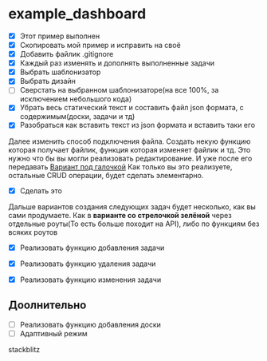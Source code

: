# example_dashboard

- [x] Этот пример выполнен
- [x] Скопировать мой пример и исправить на своё
- [x] Добавить файлик .gitignore
- [x] Каждый раз изменять и дополнять выполненные задачи
- [x] Выбрать шаблонизатор
- [x] Выбрать дизайн
- [ ] Сверстать на выбранном шаблонизаторе(на все 100%, за исключением небольшого кода)
- [x] Убрать весь статический текст и составить файл json формата, с содержимым(доски, задачи и тд)
- [x] Разобраться как вставить текст из json формата и вставить таки его

Далее изменить способ подключения файла. Создать некую функцию которая получает файлик, функция которая изменяет файлик и тд. Это нужно что бы вы могли реализовать редактирование. И уже после его передавать
[Вариант под галочкой](https://stackoverflow.com/questions/34954951/node-js-how-to-delete-edit-data-inside-json-file-on-the-server)
Как только вы это реализуете, остальные CRUD операции, будет сделать элементарно.
- [x] Сделать это


Дальше вариантов создания следующих задач будет несколько, как вы сами продумаете. Как в **варианте со стрелочкой зелёной** через отдельные роуты(То есть больше походит на API), либо по функциям без всяких роутов
- [x] Реализовать функцию добавления задачи
- [x] Реализовать функцию удаления задачи
- [x] Реализовать функцию изменения задачи


## Доолнительно 
- [ ] Реализовать функцию добавления доски
- [ ] Адаптивный режим

stackblitz
